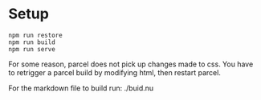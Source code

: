 # Setup

```
npm run restore
npm run build
npm run serve
```

For some reason, parcel does not pick up changes made to css. You have to retrigger a parcel build by modifying html, then restart parcel.

For the markdown file to build run:
./buid.nu
